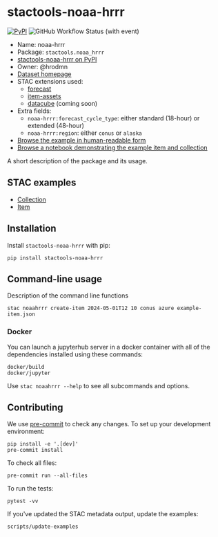 # stactools-noaa-hrrr

[![PyPI](https://img.shields.io/pypi/v/stactools-noaa-hrrr?style=for-the-badge)](https://pypi.org/project/stactools-noaa-hrrr/)
![GitHub Workflow Status (with event)](https://img.shields.io/github/actions/workflow/status/stactools-packages/noaa-hrrr/continuous-integration.yml?style=for-the-badge)

- Name: noaa-hrrr
- Package: `stactools.noaa_hrrr`
- [stactools-noaa-hrrr on PyPI](https://pypi.org/project/stactools-noaa-hrrr/)
- Owner: @hrodmn
- [Dataset homepage](https://rapidrefresh.noaa.gov/hrrr/)
- STAC extensions used:
  - [forecast](https://github.com/stac-extensions/forecast)
  - [item-assets](https://github.com/stac-extensions/item-assets)
  - [datacube](https://github.com/stac-extensions/datacube) (coming soon)
- Extra fields:
  - `noaa-hrrr:forecast_cycle_type`: either standard (18-hour) or extended (48-hour)
  - `noaa-hrrr:region`: either `conus` or `alaska`
- [Browse the example in human-readable form](https://radiantearth.github.io/stac-browser/#/external/raw.githubusercontent.com/stactools-packages/noaa-hrrr/main/examples/collection.json)
- [Browse a notebook demonstrating the example item and collection](https://github.com/stactools-packages/noaa-hrrr/tree/main/docs/example.ipynb)

A short description of the package and its usage.

## STAC examples

- [Collection](examples/collection.json)
- [Item](examples/item/item.json)

## Installation

Install `stactools-noaa-hrrr` with pip:

```shell
pip install stactools-noaa-hrrr
```

## Command-line usage

Description of the command line functions

```shell
stac noaahrrr create-item 2024-05-01T12 10 conus azure example-item.json
```

### Docker

You can launch a jupyterhub server in a docker container with all of the
dependencies installed using these commands:

```shell
docker/build
docker/jupyter
```

Use `stac noaahrrr --help` to see all subcommands and options.

## Contributing

We use [pre-commit](https://pre-commit.com/) to check any changes.
To set up your development environment:

```shell
pip install -e '.[dev]'
pre-commit install
```

To check all files:

```shell
pre-commit run --all-files
```

To run the tests:

```shell
pytest -vv
```

If you've updated the STAC metadata output, update the examples:

```shell
scripts/update-examples
```

